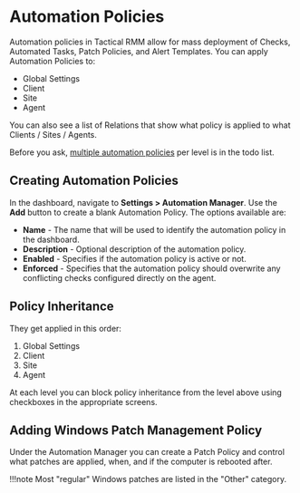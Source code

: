 # Automation Policies

Automation policies in Tactical RMM allow for mass deployment of Checks, Automated Tasks, Patch Policies, and Alert Templates. You can apply Automation Policies to:

- Global Settings
- Client
- Site
- Agent

You can also see a list of Relations that show what policy is applied to what Clients / Sites / Agents.

Before you ask, [multiple automation policies](https://github.com/amidaware/tacticalrmm/issues/665) per level is in the todo list.

## Creating Automation Policies

In the dashboard, navigate to **Settings > Automation Manager**. Use the **Add** button to create a blank Automation Policy. The options available are:

- **Name** - The name that will be used to identify the automation policy in the dashboard.
- **Description** - Optional description of the automation policy.
- **Enabled** - Specifies if the automation policy is active or not.
- **Enforced** - Specifies that the automation policy should overwrite any conflicting checks configured directly on the agent.

## Policy Inheritance

They get applied in this order:

1. Global Settings
2. Client
3. Site
4. Agent
  
At each level you can block policy inheritance from the level above using checkboxes in the appropriate screens.

## Adding Windows Patch Management Policy

Under the Automation Manager you can create a Patch Policy and control what patches are applied, when, and if the computer is rebooted after.

!!!note
    Most "regular" Windows patches are listed in the "Other" category.
